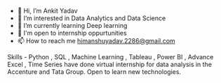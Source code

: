 - 👋 Hi, I’m Ankit Yadav
- 👀 I’m interested in Data Analytics and Data Science
- 🌱 I’m currently learning Deep learning
- 💞 I'm open to internship oppurtunities
- 📫 How to reach me himanshuyadav.2286@gmail.com

Skills - Python , SQL , Machine Learning , Tableau , Power BI ,  Advance Excel , Time Series
have done virtual internship for data analysis in the Accenture and Tata Group.
Open to learn new technologies.

<!---
ankit-yadav2286/ankit-yadav2286 is a ✨ special ✨ repository because its `README.md` (this file) appears on your GitHub profile.
You can click the Preview link to take a look at your changes.
--->
